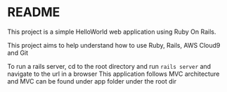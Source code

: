 # README

This project is a simple HelloWorld web application using Ruby On Rails.

This project aims to help understand how to use Ruby, Rails, AWS Cloud9 and Git

To run a rails server, cd to the root directory and run `rails server` and navigate to the url in a browser
This application follows MVC architecture and MVC can be found under app folder under the root dir
